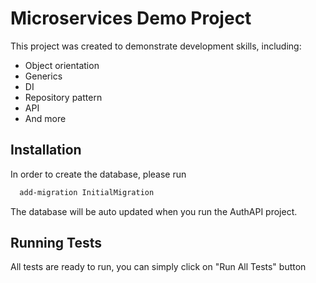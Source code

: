 
# Microservices Demo Project

This project was created to demonstrate development skills, including:
- Object orientation
- Generics
- DI
- Repository pattern
- API
- And more


## Installation

In order to create the database, please run

```bash
  add-migration InitialMigration
```
The database will be auto updated when you run the AuthAPI project.
    
## Running Tests

All tests are ready to run, you can simply click on "Run All Tests" button


